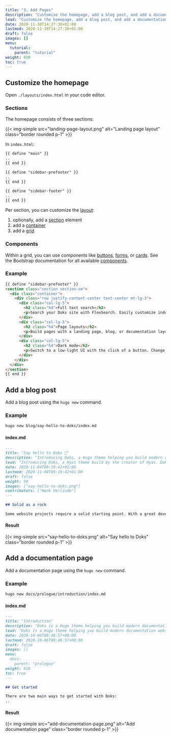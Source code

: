 ```yaml
---
title: "3. Add Pages"
description: "Customize the homepage, add a blog post, and add a documentation page."
lead: "Customize the homepage, add a blog post, and add a documentation page."
date: 2020-11-30T14:27:30+01:00
lastmod: 2020-11-30T14:27:30+01:00
draft: false
images: []
menu: 
  tutorial:
    parent: "tutorial"
weight: 050
toc: true
---
```


## Customize the homepage

Open `./layouts/index.html` in your code editor.

### Sections

The homepage consists of three sections:

{{< img-simple src="landing-page-layout.png" alt="Landing page layout" class="border rounded p-1" >}}

In `index.html`:

```html
{{ define "main" }}
..
{{ end }}

{{ define "sidebar-prefooter" }}
..
{{ end }}

{{ define "sidebar-footer" }}
..
{{ end }}
```

Per section, you can customize the [layout](https://getbootstrap.com/docs/4.5/layout/overview/):

1. optionally, add a [section](https://developer.mozilla.org/en-US/docs/Web/HTML/Element/section) element
2. add a [container](https://getbootstrap.com/docs/4.5/layout/overview/#containers)
3. add a [grid](https://getbootstrap.com/docs/4.5/layout/grid/)

### Components

Within a grid, you can use components like [buttons](https://getbootstrap.com/docs/4.5/components/buttons/), [forms](https://getbootstrap.com/docs/4.5/components/forms/), or [cards](https://getbootstrap.com/docs/4.5/components/card/). See the Bootstrap documentation for all available [components](https://getbootstrap.com/docs/4.5/components/alerts/).

### Example

```html
{{ define "sidebar-prefooter" }}
<section class="section section-sm">
  <div class="container">
    <div class="row justify-content-center text-center mt-lg-3">
      <div class="col-lg-5">
        <h2 class="h4">Full text search</h2>
        <p>Search your Doks site with FlexSearch. Easily customize index settings and search options to your liking.</p>
      </div>
      <div class="col-lg-5">
        <h2 class="h4">Page layouts</h2>
        <p>Build pages with a landing page, blog, or documentation layout. Add custom sections and components to suit your needs.</p>
      </div>
      <div class="col-lg-5">
        <h2 class="h4">Dark mode</h2>
        <p>Switch to a low-light UI with the click of a button. Change colors with variables to match your branding.</p>
      </div>
    </div>
  </div>
</section>
{{ end }}
```

## Add a blog post

Add a blog post using the `hugo new` command.

### Example

```bash
hugo new blog/say-hello-to-doks/index.md
```

#### index.md

```md
---
title: "Say hello to Doks 👋"
description: "Introducing Doks, a Hugo theme helping you build modern documentation websites that are secure, fast, and SEO-ready — by default."
lead: "Introducing Doks, a Hyas theme build by the creator of Hyas. Doks helps you build modern documentation websites that are secure, fast, and SEO-ready — by default."
date: 2020-11-04T09:19:42+01:00
lastmod: 2020-11-04T09:19:42+01:00
draft: false
weight: 50
images: ["say-hello-to-doks.png"]
contributors: ["Henk Verlinde"]
---

## Solid as a rock

Some website projects require a solid starting point. With a great developer experience and a sound user experience. Sometimes you just don’t want to start from scratch. That’s why I created Hyas 💚
```

#### Result

{{< img-simple src="say-hello-to-doks.png" alt="Say hello to Doks" class="border rounded p-1" >}}

## Add a documentation page

Add a documentation page using the `hugo new` command.

### Example

```bash
hugo new docs/prologue/introduction/index.md
```

#### index.md

```md
---
title: "Introduction"
description: "Doks is a Hugo theme helping you build modern documentation websites that are secure, fast, and SEO-ready — by default."
lead: "Doks is a Hugo theme helping you build modern documentation websites that are secure, fast, and SEO-ready — by default."
date: 2020-10-06T08:48:57+00:00
lastmod: 2020-10-06T08:48:57+00:00
draft: false
images: []
menu:
  docs:
    parent: "prologue"
weight: 010
toc: true
---

## Get started

There are two main ways to get started with Doks:
..
```

#### Result

{{< img-simple src="add-documentation-page.png" alt="Add documentation page" class="border rounded p-1" >}}
